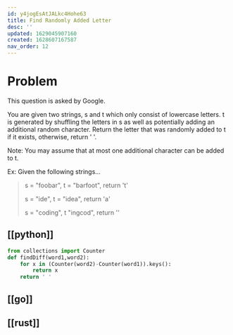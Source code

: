 ```yaml
---
id: y4jogEsAtJALkc4Hohe63
title: Find Randomly Added Letter
desc: ''
updated: 1629045907160
created: 1628607167587
nav_order: 12
---
```


# Problem

This question is asked by Google.

You are given two strings, s and t which only consist of lowercase letters. t is generated by shuffling the letters in s as well as potentially adding an additional random character. Return the letter that was randomly added to t if it exists, otherwise, return ' '.

Note: You may assume that at most one additional character can be added to t.

Ex: Given the following strings...

> s = "foobar", t = "barfoot", return 't'
>
> s = "ide", t = "idea", return 'a'
>
> s = "coding", t "ingcod", return ''

## [[python]]
```python
from collections import Counter
def findDiff(word1,word2):
    for x in (Counter(word2)-Counter(word1)).keys():
        return x
    return ' '
```
## [[go]]

## [[rust]]
